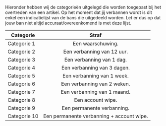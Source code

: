Hieronder hebben wij de categorieën uitgelegd die worden toegepast bij het overtreden van een artikel. 
Op het moment dat jij verbannen wordt is dit enkel een indicatielijst van de bans die uitgedeeld worden.
Let er dus op dat jouw ban niet altijd accuraat/overeenkomend is met deze lijst.

| Categorie    | Straf |
|--------------|:-----------------------------------------:|
| Categorie 1  |             Een waarschuwing.             |
| Categorie 2  |         Een verbanning van 12 uur.        |
| Categorie 3  |         Een verbanning van 1 dag.         |
| Categorie 4  |        Een verbanning van 3 dagen.        |
| Categorie 5  |         Een verbanning van 1 week.        |
| Categorie 6  |        Een verbanning van 2 weken.        |
| Categorie 7  |        Een verbanning van 1 maand.        |
| Categorie 8  |             Een account wipe.             |
| Categorie 9  |         Een permanente verbanning.        |
| Categorie 10 | Een permanente verbanning + account wipe. |
